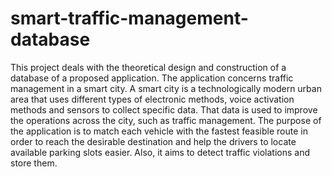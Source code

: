 # smart-traffic-management-database
This project deals with the theoretical design and construction of a database of a proposed application. The application concerns traffic management in a smart city. A smart city is a technologically modern urban area that uses different types of electronic methods, voice activation methods and sensors to collect specific data. That data is used to improve the operations across the city, such as traffic management. The purpose of the application is to match each vehicle with the fastest feasible route in order to reach the desirable destination and help the drivers to locate available parking slots easier. Also, it aims to detect traffic violations and store them.
